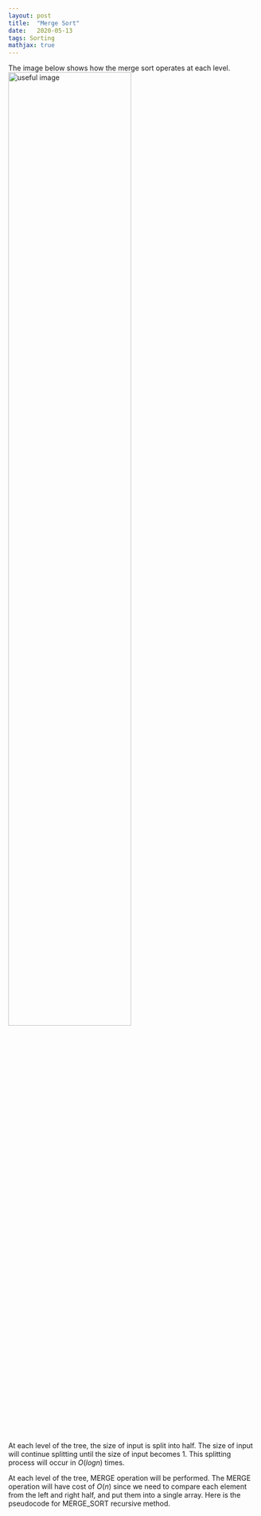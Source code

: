 ```yaml
---
layout: post
title:  "Merge Sort"
date:   2020-05-13
tags: Sorting
mathjax: true
---
```

The image below shows how the merge sort operates at each level. 
<img src="https://zl323.github.io/assets/postImg/mergeSort1.png" alt="useful image" height="70%" width="70%">

At each level of the tree, the size of input is split into half. The size of input will continue splitting until the size of input becomes 1. This splitting process will occur in $O(logn)$ times.

At each level of the tree, MERGE operation will be performed. The MERGE operation will have cost of $O(n)$ since we need to compare each element from the left and right half, and put them into a single array. Here is the pseudocode for MERGE_SORT recursive method.